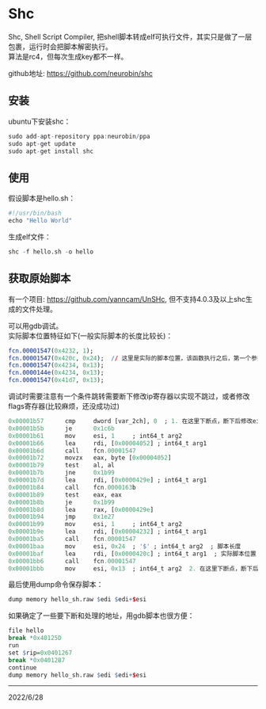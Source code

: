 # Shc

Shc, Shell Script Compiler, 把shell脚本转成elf可执行文件，其实只是做了一层包裹，运行时会把脚本解密执行。  
算法是rc4，但每次生成key都不一样。  

github地址: https://github.com/neurobin/shc  

## 安装
ubuntu下安装shc：  
```r
sudo add-apt-repository ppa:neurobin/ppa
sudo apt-get update
sudo apt-get install shc
```

## 使用
假设脚本是hello.sh：  
```r
#!/usr/bin/bash
echo "Hello World"
```

生成elf文件：  
```r
shc -f hello.sh -o hello
```

## 获取原始脚本
有一个项目: https://github.com/yanncam/UnSHc, 但不支持4.0.3及以上shc生成的文件处理。  

可以用gdb调试。  
实际脚本位置特征如下(一般实际脚本的长度比较长)：  
```r
fcn.00001547(0x4232, 1);
fcn.00001547(0x420c, 0x24);  // 这里是实际的脚本位置，该函数执行之后，第一个参数指向的地址(这里是0x420c)就是脚本内容
fcn.00001547(0x4234, 0x13);
fcn.0000144e(0x4234, 0x13);
fcn.00001547(0x41d7, 0x13);
```
调试时需要注意有一个条件跳转需要断下修改ip寄存器以实现不跳过，或者修改flags寄存器(比较麻烦，还没成功过)  
```r
0x00001b57      cmp     dword [var_2ch], 0  ; 1. 在这里下断点，断下后修改eip为 0x00001b61
0x00001b5b      je      0x1c6b
0x00001b61      mov     esi, 1     ; int64_t arg2
0x00001b66      lea     rdi, [0x00004052] ; int64_t arg1
0x00001b6d      call    fcn.00001547
0x00001b72      movzx   eax, byte [0x00004052]
0x00001b79      test    al, al
0x00001b7b      jne     0x1b99
0x00001b7d      lea     rdi, [0x0000429e] ; int64_t arg1
0x00001b84      call    fcn.0000163b
0x00001b89      test    eax, eax
0x00001b8b      je      0x1b99
0x00001b8d      lea     rax, [0x0000429e]
0x00001b94      jmp     0x1e27
0x00001b99      mov     esi, 1     ; int64_t arg2
0x00001b9e      lea     rdi, [0x00004232] ; int64_t arg1
0x00001ba5      call    fcn.00001547
0x00001baa      mov     esi, 0x24  ; '$' ; int64_t arg2  ; 脚本长度
0x00001baf      lea     rdi, [0x0000420c] ; int64_t arg1  ; 实际脚本位置
0x00001bb6      call    fcn.00001547
0x00001bbb      mov     esi, 0x13  ; int64_t arg2  2. 在这里下断点，断下后rdi指向的地址就是脚本地址，esi是脚本长度
```
最后使用dump命令保存脚本：  
```r
dump memory hello_sh.raw $edi $edi+$esi
```

如果确定了一些要下断和处理的地址，用gdb脚本也很方便：  
```r
file hello
break *0x40125D
run
set $rip=0x0401267
break *0x04012B7
continue
dump memory hello_sh.raw $edi $edi+$esi
```


---
2022/6/28  
